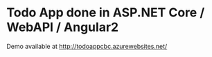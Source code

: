 # Todo App done in ASP.NET Core / WebAPI / Angular2

Demo available at http://todoappcbc.azurewebsites.net/

